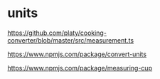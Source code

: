 # units


https://github.com/platy/cooking-converter/blob/master/src/measurement.ts 

https://www.npmjs.com/package/convert-units 

https://www.npmjs.com/package/measuring-cup



